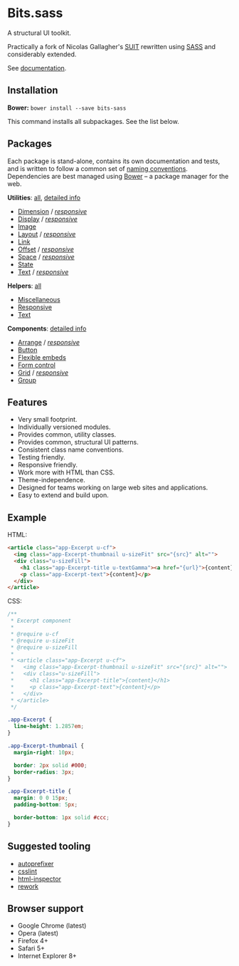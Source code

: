 # Bits.sass

A structural UI toolkit.

Practically a fork of Nicolas Gallagher's [SUIT](https://github.com/suitcss) rewritten using [SASS](http://sass-lang.com/)
and considerably extended.

See [documentation](docs/README.md).

## Installation

__Bower:__ `bower install --save bits-sass`

This command installs all subpackages. See the list below.

## Packages

Each package is stand-alone, contains its own documentation and tests, and is written to follow
a common set of [naming conventions](docs/naming-conventions.md).
Dependencies are best managed using [Bower](http://bower.io) – a package manager for the web.

__Utilities__: [all](https://github.com/bits-sass/utils), [detailed info](docs/utilities.md)

* [Dimension](https://github.com/bits-sass/utils-dimension) /
  [_responsive_](https://github.com/bits-sass/responsive-utils-dimension)
* [Display](https://github.com/bits-sass/utils-display) /
  [_responsive_](https://github.com/bits-sass/responsive-utils-display)
* [Image](https://github.com/bits-sass/utils-image)
* [Layout](https://github.com/bits-sass/utils-layout) /
  [_responsive_](https://github.com/bits-sass/responsive-utils-layout)
* [Link](https://github.com/bits-sass/utils-link)
* [Offset](https://github.com/bits-sass/utils-offset) /
  [_responsive_](https://github.com/bits-sass/responsive-utils-offset)
* [Space](https://github.com/bits-sass/utils-space) /
  [_responsive_](https://github.com/bits-sass/responsive-utils-space)
* [State](https://github.com/bits-sass/utils-state)
* [Text](https://github.com/bits-sass/utils-text) /
  [_responsive_](https://github.com/bits-sass/responsive-utils-text)

__Helpers__: [all](https://github.com/bits-sass/helpers)

* [Miscellaneous](https://github.com/bits-sass/helpers-misc)
* [Responsive](https://github.com/bits-sass/helpers-responsive)
* [Text](https://github.com/bits-sass/helpers-text)

__Components__: [detailed info](docs/components.md)

* [Arrange](https://github.com/bits-sass/arrange) /
  [_responsive_](https://github.com/bits-sass/responsive-arrange)
* [Button](https://github.com/bits-sass/button)
* [Flexible embeds](https://github.com/bits-sass/flex-embed)
* [Form control](https://github.com/bits-sass/form-control)
* [Grid](https://github.com/bits-sass/grid) /
  [_responsive_](https://github.com/bits-sass/responsive-grid)
* [Group](https://github.com/bits-sass/group)

## Features

* Very small footprint.
* Individually versioned modules.
* Provides common, utility classes.
* Provides common, structural UI patterns.
* Consistent class name conventions.
* Testing friendly.
* Responsive friendly.
* Work more with HTML than CSS.
* Theme-independence.
* Designed for teams working on large web sites and applications.
* Easy to extend and build upon.


## Example

HTML:

```html
<article class="app-Excerpt u-cf">
  <img class="app-Excerpt-thumbnail u-sizeFit" src="{src}" alt="">
  <div class="u-sizeFill">
    <h1 class="app-Excerpt-title u-textGamma"><a href="{url}">{content}</a></h1>
    <p class="app-Excerpt-text">{content}</p>
  </div>
</article>
```

CSS:

```css
/**
 * Excerpt component
 *
 * @require u-cf
 * @require u-sizeFit
 * @require u-sizeFill
 *
 * <article class="app-Excerpt u-cf">
 *   <img class="app-Excerpt-thumbnail u-sizeFit" src="{src}" alt="">
 *   <div class="u-sizeFill">
 *     <h1 class="app-Excerpt-title">{content}</h1>
 *     <p class="app-Excerpt-text">{content}</p>
 *   </div>
 * </article>
 */

.app-Excerpt {
  line-height: 1.2857em;
}

.app-Excerpt-thumbnail {
  margin-right: 10px;

  border: 2px solid #000;
  border-radius: 3px;
}

.app-Excerpt-title {
  margin: 0 0 15px;
  padding-bottom: 5px;

  border-bottom: 1px solid #ccc;
}
```


## Suggested tooling

* [autoprefixer](https://github.com/ai/autoprefixer)
* [csslint](https://github.com/stubbornella/csslint)
* [html-inspector](https://github.com/philipwalton/html-inspector)
* [rework](https://github.com/visionmedia/rework)


## Browser support

* Google Chrome (latest)
* Opera (latest)
* Firefox 4+
* Safari 5+
* Internet Explorer 8+